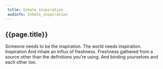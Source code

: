 ```yaml
---
 title: Inhale inspiration
 audiofn: Inhale_inspiration
---
```


## {{page.title}}

Someone needs to be the inspiration. The world needs inspiration.
Inspiration And inhale an influx of freshness. Freshness gathered from a
source other than the definitions you're using. And binding yourselves
and each other too.

